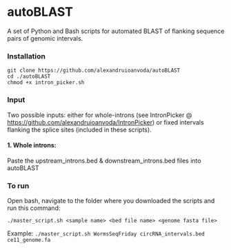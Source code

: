 # autoBLAST
A set of Python and Bash scripts for automated BLAST of flanking sequence pairs of genomic intervals.

### Installation

```
git clone https://github.com/alexandruioanvoda/autoBLAST
cd ./autoBLAST
chmod +x intron_picker.sh
```

### Input

Two possible inputs: either for whole-introns (see IntronPicker @ https://github.com/alexandruioanvoda/IntronPicker) or fixed intervals flanking the splice sites (included in these scripts).

#### 1. Whole introns:
Paste the upstream_introns.bed & downstream_introns.bed files into autoBLAST

### To run

Open bash, navigate to the folder where you downloaded the scripts and run this command:

`./master_script.sh <sample name> <bed file name> <genome fasta file>`

Example: `./master_script.sh WormsSeqFriday circRNA_intervals.bed ce11_genome.fa`
